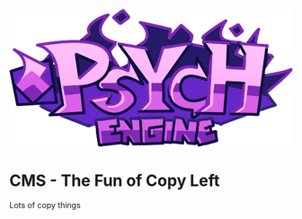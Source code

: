 ![PsychionalEngineLogo](docs/img/PsychEngineLogoTweak.png)

# CMS - The Fun of Copy Left
Lots of copy things
